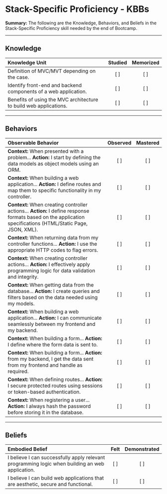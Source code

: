 # Stack-Specific Proficiency - KBBs
**Summary:** The following are the Knowledge, Behaviors, and Beliefs in the Stack-Specific Proficiency skill needed by the end of Bootcamp.

----------
## **Knowledge**


| Knowledge Unit   |      Studied      | Memorized |
|:-------------|:------------------:|:--------:|
| Definition of MVC/MVT depending on the case. | [ ] | [ ]  |
| Identify front-end and backend components of a web application. |   [ ]   |   [ ] |
| Benefits of using the MVC architecture to build web applications. | [ ] |    [ ] |


----------


## **Behaviors**


| Observable Behavior   |      Observed      | Mastered |
|:-------------|:------------------:|:--------:|
| **Context:** When presented with a problem... **Action:** I start by defining the data models as object models using an ORM. | [ ] | [ ]  |
| **Context:** When building a web application... **Action:** I define routes and map them to specific functionality in my controller. | [ ] |    [ ] |
| **Context:** When creating controller actions... **Action:**  I define response formats based on the application specifications (HTML/Static Page, JSON, XML). |   [ ]   |   [ ] |
| **Context:** When returning data from my controller functions... **Action:** I use the appropriate HTTP codes to flag errors. | [ ] |    [ ] |
| **Context:** When creating controller actions... **Action:** I effectively apply programming logic for data validation and integrity. | [ ] |    [ ] |
| **Context:** When getting data from the database... **Action:** I create queries and filters based on the data needed using my models. | [ ] |    [ ] |
| **Context:** When building a web application... **Action:** I can communicate seamlessly between my frontend and my backend. | [ ] |    [ ] |
| **Context:** When building a form... **Action:** I define where the form data is sent to. | [ ] |    [ ] |
| **Context:** When building a form... **Action:** from my backend, I get the data sent from my frontend and handle as required. | [ ] |    [ ] |
| **Context:** When defining routes... **Action:** I secure protected routes using sessions or token-based authentication. | [ ] |    [ ] |
| **Context:** When registering a user... **Action:** I always hash the password before storing it in the database. | [ ] |    [ ] |

----------


## **Beliefs**


| Embodied Belief   |      Felt      | Demonstrated |
|:-------------|:------------------:|:--------:|
| I believe I can successfully apply relevant programming logic when building an web application. |   [ ]   |   [ ] |
| I believe I can build web applications that are aesthetic, secure and functional. |   [ ]   |   [ ] |
